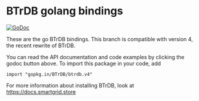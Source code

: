 BTrDB golang bindings
=====================

[![GoDoc](https://godoc.org/gopkg.in/btrdb.v4?status.svg)](http://godoc.org/gopkg.in/btrdb.v4)

These are the go BTrDB bindings. This branch is compatible with version 4, the recent rewrite of BTrDB.

You can read the API documentation and code examples by clicking the godoc button above. To import this package in your code, add

```
import "gopkg.in/BTrDB/btrdb.v4"
```

For more information about installing BTrDB, look at https://docs.smartgrid.store
